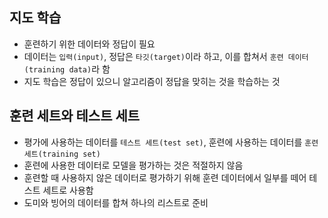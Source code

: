 
## 지도 학습
- 훈련하기 위한 데이터와 정답이 필요
- 데이터는 `입력(input)`, 정답은 `타깃(target)`이라 하고, 이를 합쳐서 `훈련 데이터(training data)`라 함
- 지도 학습은 정답이 있으니 알고리즘이 정답을 맞히는 것을 학습하는 것


## 훈련 세트와 테스트 세트
- 평가에 사용하는 데이터를 `테스트 세트(test set)`, 훈련에 사용하는 데이터를 `훈련 세트(training set)`
- 훈련에 사용한 데이터로 모델을 평가하는 것은 적절하지 않음
- 훈련할 때 사용하지 않은 데이터로 평가하기 위해 훈련 데이터에서 일부를 떼어 테스트 세트로 사용함
- 도미와 빙어의 데이터를 합쳐 하나의 리스트로 준비